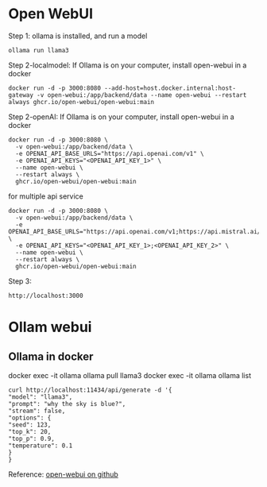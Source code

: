 # Open WebUI

Step 1: ollama is installed, and run a model
```
ollama run llama3
```

Step 2-localmodel: If Ollama is on your computer, install open-webui in a docker
```
docker run -d -p 3000:8080 --add-host=host.docker.internal:host-gateway -v open-webui:/app/backend/data --name open-webui --restart always ghcr.io/open-webui/open-webui:main
```

Step 2-openAI: If Ollama is on your computer, install open-webui in a docker
```
docker run -d -p 3000:8080 \
  -v open-webui:/app/backend/data \
  -e OPENAI_API_BASE_URLS="https://api.openai.com/v1" \
  -e OPENAI_API_KEYS="<OPENAI_API_KEY_1>" \
  --name open-webui \
  --restart always \
  ghcr.io/open-webui/open-webui:main
```

for multiple api service

```
docker run -d -p 3000:8080 \
  -v open-webui:/app/backend/data \
  -e OPENAI_API_BASE_URLS="https://api.openai.com/v1;https://api.mistral.ai/v1" \
  -e OPENAI_API_KEYS="<OPENAI_API_KEY_1>;<OPENAI_API_KEY_2>" \
  --name open-webui \
  --restart always \
  ghcr.io/open-webui/open-webui:main
```

Step 3:

```
http://localhost:3000
```

# Ollam webui

## Ollama in docker 

docker exec -it ollama ollama pull llama3
docker exec -it ollama ollama list

```
curl http://localhost:11434/api/generate -d '{
"model": "llama3",
"prompt": "why the sky is blue?",
"stream": false,
"options": {
"seed": 123,
"top_k": 20,
"top_p": 0.9,
"temperature": 0.1
}
}
```


Reference:
[open-webui on github](https://github.com/open-webui/open-webui)